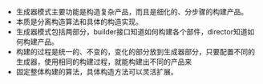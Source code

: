 - 生成器模式主要功能是构造复杂产品，而且是细化的、分步骤的构建产品。
- 本质是分离构造算法和具体的构造实现。
- 生成器模式包括两部分，builder接口知道如何构建各个部件，director知道如何构建产品。
- 构建的过程是统一的、不变的，变化的部分放到生成器部分，只要配置不同的生成器，使用相同的构建过程，就能构建出不同的产品来
- 固定整体构建的算法，具体构造方法可以灵活扩展。